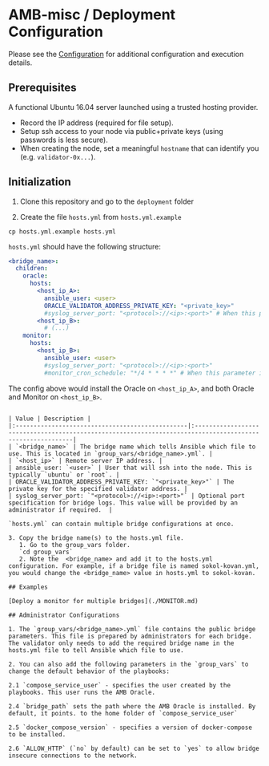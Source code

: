 # AMB-misc / Deployment Configuration

Please see the [Configuration](../CONFIGURATION.md) for additional configuration and execution details.

## Prerequisites

A functional Ubuntu 16.04 server launched using a trusted hosting provider.

  * Record the IP address (required for file setup).
  * Setup ssh access to your node via public+private keys (using passwords is less secure). 
  * When creating the node, set a meaningful `hostname` that can identify you (e.g. `validator-0x...`).

## Initialization

1. Clone this repository and go to the `deployment` folder

2. Create the file `hosts.yml` from `hosts.yml.example`
```
cp hosts.yml.example hosts.yml
```

`hosts.yml` should have the following structure:

```yaml
<bridge_name>:
  children:
    oracle:
      hosts:
        <host_ip_A>:
          ansible_user: <user>
          ORACLE_VALIDATOR_ADDRESS_PRIVATE_KEY: "<private_key>"
          #syslog_server_port: "<protocol>://<ip>:<port>" # When this parameter is set all bridge logs will be redirected to <ip>:<port> address.
        <host_ip_B>:
          # (...)
    monitor:
      hosts:
        <host_ip_B>:
          ansible_user: <user>
          #syslog_server_port: "<protocol>://<ip>:<port>"
          #monitor_cron_schedule: "*/4 * * * *" # When this parameter is set, it will overwrite default schedule for performing checks
```

The config above would install the Oracle on `<host_ip_A>`, and both Oracle and Monitor on `<host_ip_B>`.
```

| Value | Description |
|:------------------------------------------------|:----------------------------------------------------------------------------------------------------------|
| `<bridge_name>` | The bridge name which tells Ansible which file to use. This is located in `group_vars/<bridge_name>.yml`. |
| `<host_ip>` | Remote server IP address. |
| ansible_user: `<user>` | User that will ssh into the node. This is typically `ubuntu` or `root`. |
| ORACLE_VALIDATOR_ADDRESS_PRIVATE_KEY: `"<private_key>"` | The private key for the specified validator address. |
| syslog_server_port: `"<protocol>://<ip>:<port>"` | Optional port specification for bridge logs. This value will be provided by an administrator if required.  |

`hosts.yml` can contain multiple bridge configurations at once.

3. Copy the bridge name(s) to the hosts.yml file. 
   1. Go to the group_vars folder. 
   `cd group_vars`
   2. Note the  <bridge_name> and add it to the hosts.yml configuration. For example, if a bridge file is named sokol-kovan.yml, you would change the <bridge_name> value in hosts.yml to sokol-kovan.
   
## Examples

[Deploy a monitor for multiple bridges](./MONITOR.md)

## Administrator Configurations

1. The `group_vars/<bridge_name>.yml` file contains the public bridge parameters. This file is prepared by administrators for each bridge. The validator only needs to add the required bridge name in the hosts.yml file to tell Ansible which file to use.

2. You can also add the following parameters in the `group_vars` to change the default behavior of the playbooks:

2.1 `compose_service_user` - specifies the user created by the playbooks. This user runs the AMB Oracle.

2.4 `bridge_path` sets the path where the AMB Oracle is installed. By default, it points. to the home folder of `compose_service_user`

2.5 `docker_compose_version` - specifies a version of docker-compose to be installed.

2.6 `ALLOW_HTTP` (`no` by default) can be set to `yes` to allow bridge insecure connections to the network.
